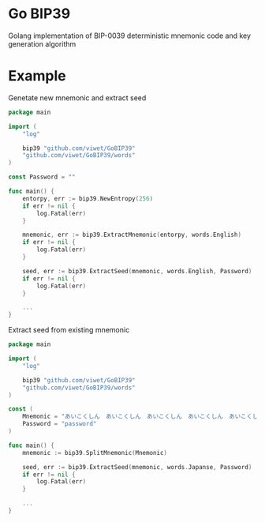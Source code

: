 # Go BIP39

Golang implementation of BIP-0039 deterministic mnemonic code and key generation algorithm

# Example

Genetate new mnemonic and extract seed

```Go
package main

import (
	"log"

	bip39 "github.com/viwet/GoBIP39"
	"github.com/viwet/GoBIP39/words"
)

const Password = ""

func main() {
	entorpy, err := bip39.NewEntropy(256)
	if err != nil {
		log.Fatal(err)
	}

	mnemonic, err := bip39.ExtractMnemonic(entorpy, words.English)
	if err != nil {
		log.Fatal(err)
	}

	seed, err := bip39.ExtractSeed(mnemonic, words.English, Password)
	if err != nil {
		log.Fatal(err)
	}

	...
}
```

Extract seed from existing mnemonic

```Go
package main

import (
	"log"

	bip39 "github.com/viwet/GoBIP39"
	"github.com/viwet/GoBIP39/words"
)

const (
    Mnemonic = "あいこくしん　あいこくしん　あいこくしん　あいこくしん　あいこくしん　あいこくしん　あいこくしん　あいこくしん　あいこくしん　あいこくしん　あいこくしん　あおぞら"
    Password = "password"
)

func main() {
	mnemonic := bip39.SplitMnemonic(Mnemonic)

	seed, err := bip39.ExtractSeed(mnemonic, words.Japanse, Password)
	if err != nil {
		log.Fatal(err)
	}

	...
}
```
